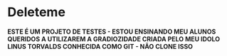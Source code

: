 # Deleteme

**ESTE É UM PROJETO DE TESTES - ESTOU ENSINANDO MEU ALUNOS QUERIDOS A UTILIZAREM A GRADIOZIDADE CRIADA PELO MEU IDOLO LINUS TORVALDS CONHECIDA COMO GIT - NÃO CLONE ISSO**